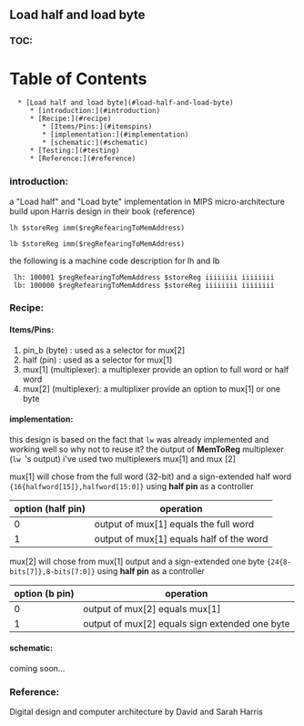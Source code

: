 ## Load half and load byte

### TOC:

Table of Contents
=================

      * [Load half and load byte](#load-half-and-load-byte)
         * [introduction:](#introduction)
         * [Recipe:](#recipe)
            * [Items/Pins:](#itemspins)
            * [implementation:](#implementation)
            * [schematic:](#schematic)
         * [Testing:](#testing)
         * [Reference:](#reference)


### introduction:

a "Load half" and "Load byte" implementation in MIPS micro-architecture build upon Harris design in their book (reference)

`lh $storeReg imm($regRefearingToMemAddress)`

`lb $storeReg imm($regRefearingToMemAddress)`

the following is a machine code description for lh and lb

```
 lh: 100001 $regRefearingToMemAddress $storeReg iiiiiiii iiiiiiii
 lb: 100000 $regRefearingToMemAddress $storeReg iiiiiiii iiiiiiii
```

### Recipe:

#### Items/Pins:

1. pin_b (byte) :  used as a selector for mux[2]
2. half (pin) : used as a selector for mux[1]
3. mux[1] (multiplexer): a multiplexer provide an option to full word or half word
4. mux[2] (multiplexer): a multiplixer provide an option to mux[1] or one byte

#### implementation:

this design is based on the fact that `lw` was already implemented and working well so why not to reuse it? the output of  **MemToReg** multiplexer (`lw `'s output) i've used two multiplexers mux[1] and mux [2]

mux[1] will chose from the full word (32-bit) and a sign-extended half word `{16{halfword[15]},halfword[15:0]}` using **half pin** as a controller

| option (half pin) | operation                                |
| ----------------- | ---------------------------------------- |
| 0                 | output of mux[1] equals the full word    |
| 1                 | output of mux[1] equals half of the word |

mux[2] will chose from mux[1] output and a sign-extended one byte `{24{8-bits[7]},8-bits[7:0]}` using **half pin** as a controller

| option (b pin) | operation                                      |
| -------------- | ---------------------------------------------- |
| 0              | output of mux[2] equals mux[1]                 |
| 1              | output of mux[2] equals sign extended one byte |

#### schematic:

coming soon...

### Reference:

Digital design and computer architecture by David and Sarah Harris
